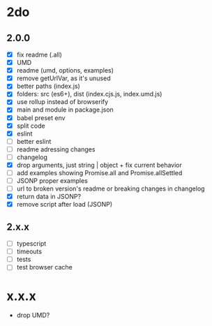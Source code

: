 # 2do

## 2.0.0

* [x] fix readme (.all)
* [x] UMD
* [x] readme (umd, options, examples)
* [x] remove getUrlVar, as it's unused
* [x] better paths (index.js)
* [x] folders: src (es6+), dist (index.cjs.js, index.umd.js)
* [x] use rollup instead of browserify
* [x] main and module in package.json
* [x] babel preset env
* [x] split code
* [x] eslint
* [ ] better eslint
* [ ] readme adressing changes
* [ ] changelog
* [x] drop arguments, just string | object + fix current behavior
* [ ] add examples showing Promise.all and Promise.allSettled
* [ ] JSONP proper examples
* [ ] url to broken version's readme or breaking changes in changelog
* [x] return data in JSONP?
* [x] remove script after load (JSONP)

## 2.x.x
* [ ] typescript
* [ ] timeouts
* [ ] tests
* [ ] test browser cache

# x.x.x
* drop UMD?
